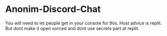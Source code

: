 # Anonim-Discord-Chat
You will need to let people get in your console for this. Host advice is replit. But dont make it open sorced and dont use secrets part at replit.
